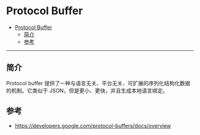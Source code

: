# Protocol Buffer

- [Protocol Buffer](#protocol-buffer)
  - [简介](#简介)
  - [参考](#参考)

***

## 简介

Protocol buffer 提供了一种与语言无关、平台无关、可扩展的序列化结构化数据的机制。它类似于 JSON，但是更小、更快，并且生成本地语言绑定。



## 参考

- https://developers.google.com/protocol-buffers/docs/overview
